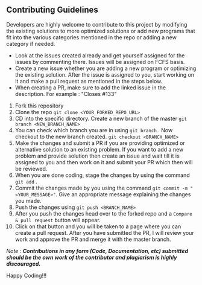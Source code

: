 ## Contributing Guidelines

Developers are highly welcome to contribute to this project by modifying the existing solutions to more optimized solutions or add new programs that fit into the various categories mentioned in the repo or adding a new category if needed.

* Look at the issues created already and get yourself assigned for the issues by commenting there. Issues will be assigned on FCFS basis. 
* Create a new issue whether you are adding a new program or optimizing the existing solution. After the issue is assigned to you, start working on it and make a pull request as mentioned in the steps below.
* When creating a PR, make sure to add the linked issue in the description. For example : "Closes #133"

1. Fork this repository
1. Clone the repo ```git clone <YOUR_FORKED_REPO_URL>```
1. CD into the specific directory. Create a new branch of the master ```git branch <NEW_BRANCH_NAME>```
1. You can check which branch you are in using ```git branch``` . Now checkout to the new branch created. ```git checkout <BRANCH_NAME>```
1. Make the changes and submit a PR if you are providing optimized or alternative solution to an existing problem. If you want to add a new problem and provide solution 
then create an issue and wait till it is assigned to you and then work on it and submit your PR which then will be reviewed.
1. When you are done coding, stage the changes by using the command ```git add``` .
1. Commit the changes made by you using the command ```git commit -m "<YOUR_MESSAGE>"```. Give an appropriate message explaining the changes you made.
1. Push the changes using ```git push <BRANCH_NAME>```
1. After you push the changes head over to the forked repo and a ```Compare & pull request``` button will appear.
1. Click on that button and you will be taken to a page where you can create a pull request. After you have submitted the PR, I will review your work and approve
the PR and merge it with the master branch.

*Note : **Contributions in any form (Code, Documentation, etc) submitted should be the own work of the contributor and plagiarism is highly discouraged.***

Happy Coding!!!

